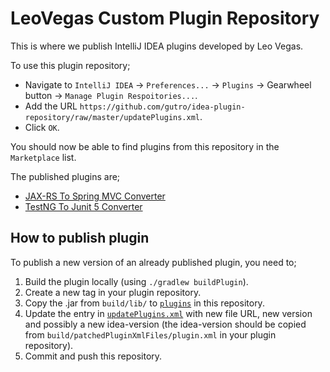 # LeoVegas Custom Plugin Repository

This is where we publish IntelliJ IDEA plugins developed by Leo Vegas.

To use this plugin repository;
- Navigate to `IntelliJ IDEA` -> `Preferences...` -> `Plugins` -> Gearwheel button ->
`Manage Plugin Respoitories...`. 
- Add the URL `https://github.com/gutro/idea-plugin-repository/raw/master/updatePlugins.xml`.
- Click `OK`.

You should now be able to find plugins from this repository in the `Marketplace` list.

The published plugins are;
- [JAX-RS To Spring MVC Converter](https://github.com/gutro/jaxrs-to-springmvc-converter)
- [TestNG To Junit 5 Converter](https://github.com/gutro/testng-to-junit5-converter)

## How to publish plugin

To publish a new version of an already published plugin, you need to;
 1. Build the plugin locally (using `./gradlew buildPlugin`).
 1. Create a new tag in your plugin repository.
 1. Copy the .jar from `build/lib/` to [`plugins`](plugins) in this repository.
 1. Update the entry in [`updatePlugins.xml`](updatePlugins.xml) with new file URL, 
 new version and possibly a new idea-version (the idea-version should be copied from 
 `build/patchedPluginXmlFiles/plugin.xml` in your plugin repository).
 1. Commit and push this repository.
